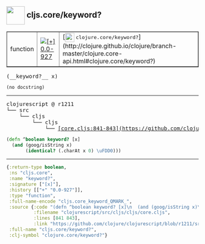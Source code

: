 ## <img width="48px" valign="middle" src="http://i.imgur.com/Hi20huC.png"> cljs.core/keyword?

 <table border="1">
<tr>
<td>function</td>
<td><a href="https://github.com/cljsinfo/api-refs/tree/0.0-927"><img valign="middle" alt="[+] 0.0-927" src="https://img.shields.io/badge/+-0.0--927-lightgrey.svg"></a> </td>
<td>
[<img height="24px" valign="middle" src="http://i.imgur.com/1GjPKvB.png"> <samp>clojure.core/keyword?</samp>](http://clojure.github.io/clojure/branch-master/clojure.core-api.html#clojure.core/keyword?)
</td>
</tr>
</table>

 <samp>
(__keyword?__ x)<br>
</samp>

```
(no docstring)
```

---

 <pre>
clojurescript @ r1211
└── src
    └── cljs
        └── cljs
            └── <ins>[core.cljs:841-843](https://github.com/clojure/clojurescript/blob/r1211/src/cljs/cljs/core.cljs#L841-L843)</ins>
</pre>

```clj
(defn ^boolean keyword? [x]
  (and (goog/isString x)
       (identical? (.charAt x 0) \uFDD0)))
```


---

```clj
{:return-type boolean,
 :ns "cljs.core",
 :name "keyword?",
 :signature ["[x]"],
 :history [["+" "0.0-927"]],
 :type "function",
 :full-name-encode "cljs.core_keyword_QMARK_",
 :source {:code "(defn ^boolean keyword? [x]\n  (and (goog/isString x)\n       (identical? (.charAt x 0) \\uFDD0)))",
          :filename "clojurescript/src/cljs/cljs/core.cljs",
          :lines [841 843],
          :link "https://github.com/clojure/clojurescript/blob/r1211/src/cljs/cljs/core.cljs#L841-L843"},
 :full-name "cljs.core/keyword?",
 :clj-symbol "clojure.core/keyword?"}

```
